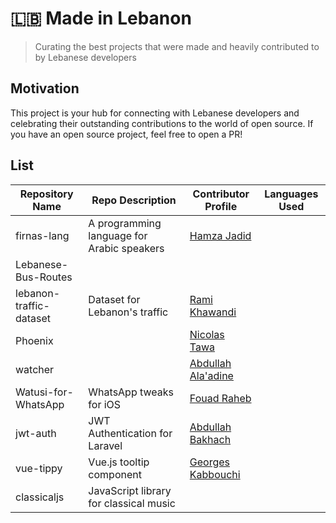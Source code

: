 # 🇱🇧 Made in Lebanon

> Curating the best projects that were made and heavily contributed to by Lebanese developers

## Motivation

This project is your hub for connecting with Lebanese developers and celebrating their outstanding contributions to the world of open source. If you have an open source project, feel free to open a PR!

## List


| Repository Name                  | Repo Description                            | Contributor Profile                                   | Languages Used    |
|----------------------------------|--------------------------------------------|-------------------------------------------------------|-------------------|
| firnas-lang                      | A programming language for Arabic speakers | [Hamza Jadid](https://www.linkedin.com/in/hamza-jadid/) |                  |
| Lebanese-Bus-Routes              |                                            |                                                         |                  |
| lebanon-traffic-dataset          | Dataset for Lebanon's traffic              | [Rami Khawandi](https://www.linkedin.com/in/ramikhawandi/) |                |
| Phoenix                          |                                            | [Nicolas Tawa](https://www.linkedin.com/in/tawanicolas/) |                 |
| watcher                          |                                            | [Abdullah Ala'adine](https://www.linkedin.com/in/abdullah-alaadine/) |          |
| Watusi-for-WhatsApp              | WhatsApp tweaks for iOS                   | [Fouad Raheb](https://www.linkedin.com/in/fouadraheb) |                   |
| jwt-auth                         | JWT Authentication for Laravel            | [Abdullah Bakhach](https://www.linkedin.com/in/abdullahbakhach/) |           |
| vue-tippy                        | Vue.js tooltip component                  | [Georges Kabbouchi](https://www.linkedin.com/in/georges-kabbouchi/) |           |
| classicaljs                      | JavaScript library for classical music    |                                                         |                   |

